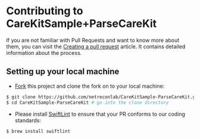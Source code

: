 # Contributing to CareKitSample+ParseCareKit

If you are not familiar with Pull Requests and want to know more about them, you can visit the [Creating a pull request](https://help.github.com/articles/creating-a-pull-request/) article. It contains detailed information about the process.

## Setting up your local machine

* [Fork](https://github.com/netreconlab/CareKitSample-ParseCareKit.git) this project and clone the fork on to your local machine:

```sh
$ git clone https://github.com/netreconlab/CareKitSample-ParseCareKit.git
$ cd CareKitSample-ParseCareKit # go into the clone directory
```

* Please install [SwiftLint](https://github.com/realm/SwiftLint) to ensure that your PR conforms to our coding standards:

```sh
$ brew install swiftlint
```
